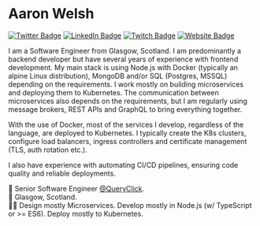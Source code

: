 # Aaron Welsh 
[![Twitter Badge](https://img.shields.io/badge/@_aaronwelsh-1DA1F2?style=flat-square&labelColor=1ca0f1&logo=twitter&logoColor=white&link=https://twitter.com/_aaronwlesh)](https://twitter.com/_aaronwelsh)
[![LinkedIn Badge](https://img.shields.io/badge/Aaron%20Welsh-2867B2?style=flat-square&logo=Linkedin&logoColor=white&link=https://www.linkedin.com/in/aaronwelsh505/)](https://www.linkedin.com/in/aaronwelsh505/)
[![Twitch Badge](https://img.shields.io/badge/@aarogrammer-6441a5?style=flat-square&labelColor=6441a5&logo=twitch&logoColor=white&link=https://twitch.tv/aarogrammer)](https://twitch.tv/aarogrammer)
[![Website Badge](https://img.shields.io/badge/Website-16a085?style=flat-square&link=https://awelsh.dev)](https://awelsh.dev)   

I am a Software Engineer from Glasgow, Scotland. I am predominantly a backend developer but have several years of experience with frontend development. My main stack is using Node.js with Docker (typically an alpine Linux distribution), MongoDB and/or SQL (Postgres, MSSQL) depending on the requirements. I work mostly on building microservices and deploying them to Kubernetes. The communication between microservices also depends on the requirements, but I am regularly using message brokers, REST APIs and GraphQL to bring everything together.   

With the use of Docker, most of the services I develop, regardless of the language, are deployed to Kubernetes. I typically create the K8s clusters, configure load balancers, ingress controllers and certificate management (TLS, auth rotation etc.).

I also have experience with automating CI/CD pipelines, ensuring code quality and reliable deployments.

🏢 Senior Software Engineer [@QueryClick](https://www.queryclick.com/).   
📍 Glasgow, Scotland.   
👨‍💻 Design mostly Microservices. Develop mostly in Node.js (w/ TypeScript or >= ES6). Deploy mostly to Kubernetes.
